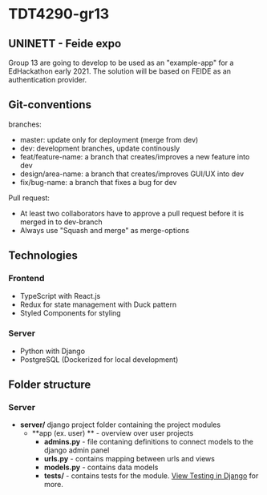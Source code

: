 # TDT4290-gr13

## UNINETT - Feide expo
Group 13 are going to develop to be used as an "example-app" for a EdHackathon early 2021. The solution will be based on FEIDE as an authentication provider. 

## Git-conventions

branches:

- master: update only for deployment (merge from dev)
- dev: development branches, update continously
- feat/feature-name: a branch that creates/improves a new feature into dev
- design/area-name: a branch that creates/improves GUI/UX into dev
- fix/bug-name: a branch that fixes a bug for dev

Pull request:

- At least two collaborators have to approve a pull request before it is merged in to dev-branch
- Always use "Squash and merge" as merge-options

## Technologies
### Frontend
- TypeScript with React.js
- Redux for state management with Duck pattern
- Styled Components for styling

### Server
- Python with Django
- PostgreSQL (Dockerized for local development)

## Folder structure

### Server
- **server/** django project folder containing the project modules
  - **app (ex. user) ** - overview over user projects
    - **admins.py** - file contaning definitions to connect models to the django admin panel
    - **urls.py** - contains mapping between urls and views
    - **models.py** - contains data models
    - **tests/** - contains tests for the module. [View Testing in Django](https://docs.djangoproject.com/en/2.1/topics/testing/) for more.